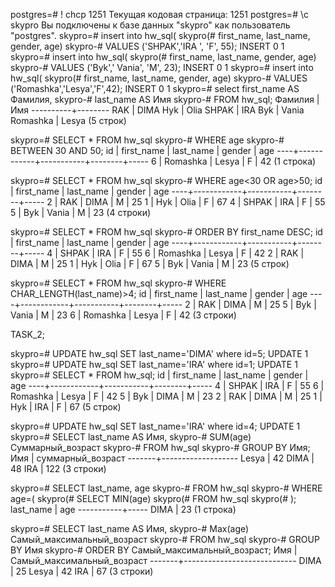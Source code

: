 
postgres=# \! chcp 1251
Текущая кодовая страница: 1251
postgres=# \c skypro
Вы подключены к базе данных "skypro" как пользователь "postgres".
skypro=# insert into hw_sql(
skypro(# first_name, last_name, gender, age)
skypro-# VALUES ('SHPAK','IRA ', 'F', 55);
INSERT 0 1
skypro=# insert into hw_sql(
skypro(# first_name, last_name, gender, age)
skypro-# VALUES ('Byk',' Vania', 'M', 23);
INSERT 0 1
skypro=# insert into hw_sql(
skypro(# first_name, last_name, gender, age)
skypro-# VALUES ('Romashka','Lesya','F',42);
INSERT 0 1
skypro=# select first_name AS Фамилия,
skypro-# last_name AS Имя
skypro-# FROM hw_sql;
Фамилия  |  Имя
----------+--------
RAK      | DIMA
Hyk      | Olia
SHPAK    | IRA
Byk      |  Vania
Romashka | Lesya
(5 строк)

skypro=# SELECT * FROM hw_sql
skypro-# WHERE age
skypro-# BETWEEN 30 AND 50;
id | first_name | last_name | gender | age
----+------------+-----------+--------+-----
6 | Romashka   | Lesya     | F      |  42
(1 строка)

skypro=# SELECT * FROM hw_sql
skypro-# WHERE age<30 OR age>50;
id | first_name | last_name | gender | age
----+------------+-----------+--------+-----
2 | RAK        | DIMA      | M      |  25
1 | Hyk        | Olia      | F      |  67
4 | SHPAK      | IRA       | F      |  55
5 | Byk        |  Vania    | M      |  23
(4 строки)

skypro=# SELECT * FROM hw_sql
skypro-# ORDER BY first_name DESC;
id | first_name | last_name | gender | age
----+------------+-----------+--------+-----
4 | SHPAK      | IRA       | F      |  55
6 | Romashka   | Lesya     | F      |  42
2 | RAK        | DIMA      | M      |  25
1 | Hyk        | Olia      | F      |  67
5 | Byk        |  Vania    | M      |  23
(5 строк)

skypro=# SELECT * FROM hw_sql
skypro-# WHERE CHAR_LENGTH(last_name)>4;
id | first_name | last_name | gender | age
----+------------+-----------+--------+-----
2 | RAK        | DIMA      | M      |  25
5 | Byk        |  Vania    | M      |  23
6 | Romashka   | Lesya     | F      |  42
(3 строки)


TASK_2;


skypro=# UPDATE hw_sql SET last_name='DIMA' where id=5;
UPDATE 1
skypro=# UPDATE hw_sql SET last_name='IRA' where id=1;
UPDATE 1
skypro=# SELECT * FROM hw_sql;
id | first_name | last_name | gender | age
----+------------+-----------+--------+-----
4 | SHPAK      | IRA       | F      |  55
6 | Romashka   | Lesya     | F      |  42
5 | Byk        | DIMA      | M      |  23
2 | RAK        | DIMA      | M      |  25
1 | Hyk        | IRA       | F      |  67
(5 строк)

skypro=# UPDATE hw_sql SET last_name='IRA' where id=4;
UPDATE 1
skypro=# SELECT last_name AS Имя,
skypro-# SUM(age) Cуммарный_возраст
skypro-# FROM hw_sql
skypro-# GROUP BY Имя;
Имя  | cуммарный_возраст
-------+-------------------
Lesya |                42
DIMA  |                48
IRA   |               122
(3 строки)

skypro=# SELECT  last_name, age
skypro-# FROM hw_sql
skypro-# WHERE age=(
skypro(# SELECT MIN(age)
skypro(# FROM hw_sql
skypro(# );
last_name | age
-----------+-----
DIMA      |  23
(1 строка)

skypro=# SELECT last_name AS Имя,
skypro-# Max(age)  Самый_максимальный_возраст
skypro-# FROM hw_sql
skypro-# GROUP BY Имя
skypro-# ORDER BY Самый_максимальный_возраст;
Имя  | Самый_максимальный_возраст
-------+----------------------------
DIMA  |                         25
Lesya |                         42
IRA   |                         67
(3 строки)
